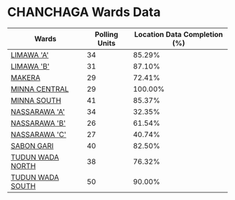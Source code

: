 
# CHANCHAGA Wards Data

| Wards | Polling Units | Location Data Completion (%) |
| ---- | ----- | ------- |
| [LIMAWA 'A'](./wards/17044-limawa-'a') | 34 | 85.29% |
| [LIMAWA 'B'](./wards/17045-limawa-'b') | 31 | 87.10% |
| [MAKERA](./wards/17046-makera) | 29 | 72.41% |
| [MINNA CENTRAL](./wards/17047-minna-central) | 29 | 100.00% |
| [MINNA SOUTH](./wards/17048-minna-south) | 41 | 85.37% |
| [NASSARAWA 'A'](./wards/17049-nassarawa-'a') | 34 | 32.35% |
| [NASSARAWA 'B'](./wards/17050-nassarawa-'b') | 26 | 61.54% |
| [NASSARAWA 'C'](./wards/17051-nassarawa-'c') | 27 | 40.74% |
| [SABON GARI](./wards/17052-sabon-gari) | 40 | 82.50% |
| [TUDUN WADA NORTH](./wards/17053-tudun-wada-north) | 38 | 76.32% |
| [TUDUN WADA SOUTH](./wards/17054-tudun-wada-south) | 50 | 90.00% |




